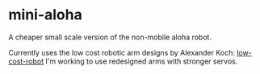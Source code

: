 # mini-aloha
A cheaper small scale version of the non-mobile aloha robot.

Currently uses the low cost robotic arm designs by Alexander Koch: [low-cost-robot](https://github.com/AlexanderKoch-Koch/low_cost_robot)
I'm working to use redesigned arms with stronger servos.
